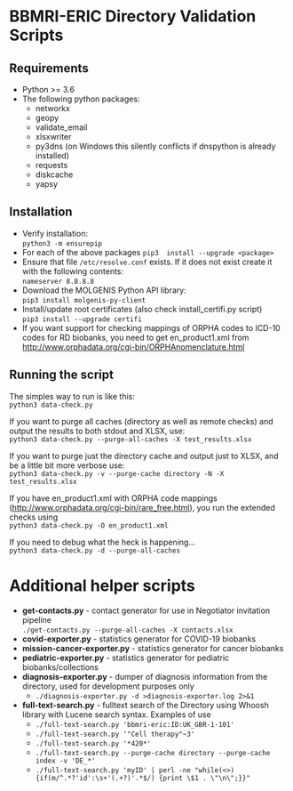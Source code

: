 # BBMRI-ERIC Directory Validation Scripts
## Requirements
- Python >= 3.6
- The following python packages:
  - networkx
  - geopy
  - validate_email
  - xlsxwriter
  - py3dns (on Windows this silently conflicts if dnspython is already installed)
  - requests
  - diskcache
  - yapsy

## Installation
- Verify installation:  
  ``
python3 -m ensurepip
``
- For each of the above packages `pip3  install --upgrade <package>`
- Ensure that file `/etc/resolve.conf` exists. If it does not exist create it with the following contents:  
  ``
nameserver 8.8.8.8
``
- Download the MOLGENIS Python API library:  
  ``
pip3 install molgenis-py-client
``
- Install/update root certificates (also check install_certifi.py script)  
  ``
pip3 install --upgrade certifi
``
- If you want support for checking mappings of ORPHA codes to ICD-10 codes for RD biobanks, you need to get en_product1.xml from
  http://www.orphadata.org/cgi-bin/ORPHAnomenclature.html

## Running the script

The simples way to run is like this:  
``
python3 data-check.py
``

If you want to purge all caches (directory as well as remote checks) and output the results to both stdout and XLSX, use:  
``
python3 data-check.py --purge-all-caches -X test_results.xlsx
``

If you want to purge just the directory cache and output just to XLSX, and be a little bit more verbose use:  
``
python3 data-check.py -v --purge-cache directory -N -X test_results.xlsx
``

If you have en_product1.xml with ORPHA code mappings (http://www.orphadata.org/cgi-bin/rare_free.html), you run the extended checks using  
``
python3 data-check.py -O en_product1.xml
``

If you need to debug what the heck is happening...  
``
python3 data-check.py -d --purge-all-caches
``

# Additional helper scripts

- **get-contacts.py** - contact generator for use in Negotiator invitation pipeline  
``
./get-contacts.py --purge-all-caches -X contacts.xlsx
``
- **covid-exporter.py** - statistics generator for COVID-19 biobanks
- **mission-cancer-exporter.py** - statistics generator for cancer biobanks
- **pediatric-exporter.py** - statistics generator for pediatric biobanks/collections
- **diagnosis-exporter.py** - dumper of diagnosis information from the directory, used for development purposes only  
  - `./diagnosis-exporter.py -d >diagnosis-exporter.log 2>&1`
- **full-text-search.py** - fulltext search of the Directory using Whoosh library with Lucene search syntax. Examples of use
  - `./full-text-search.py 'bbmri-eric:ID:UK_GBR-1-101'`
  - `./full-text-search.py '"Cell therapy"~3'`
  - `./full-text-search.py '*420*'`
  - `./full-text-search.py --purge-cache directory --purge-cache index -v 'DE_*'`
  - `./full-text-search.py 'myID' | perl -ne "while(<>) {if(m/^.*?'id':\s+'(.+?)'.*$/) {print \$1 . \"\n\";}}"`

